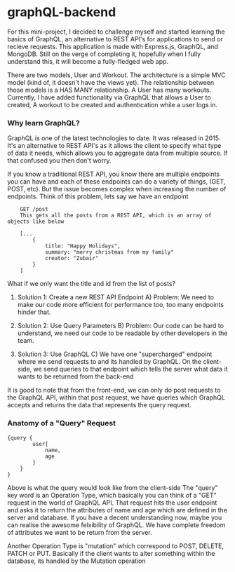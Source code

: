 # graphQL-backend
For this mini-project, I decided to challenge myself and started learning the basics of GraphQL, an alternative to REST API's for applications to send or recieve requests. This application is made with Express.js, GraphQL, and MongoDB. Still on the verge of completing it, hopefully when I fully understand this, it will become a fully-fledged web app.

There are two models, User and Workout. The architecture is a simple MVC model (kind of, it doesn't have the views yet). The relationship between those models is a HAS MANY relationship. A User has many workouts.
Currently, I have added functionality via GraphQL that allows a User to created, A workout to be created and authentication while a user logs in.

### Why learn GraphQL?
GraphQL is one of the latest technologies to date. It was released in 2015. It's an alternative to REST API's as it allows the client to specify what type of data it needs, which allows you to aggregate data from multiple source. If that confused you then don't worry.

If you know a traditional REST API, you know there are multiple endpoints you can have and each of these endpoints can do a variety of things, (GET, POST, etc). But the issue becomes complex when increasing the number of endpoints. Think of this problem, lets say we have an endpoint

		GET /post
		This gets all the posts from a REST API, which is an array of objects like below

		[...
			{
				title: "Happy Holidays",
				summary: "merry christmas from my family"
				creator: "Zubair"
			}
		]

What if we only want the title and id from the list of posts?
1) Solution 1: Create a new REST API Endpoint
A) Problem: We need to make our code more efficient for performance too, too many endpoints hinder that.

2) Solution 2: Use Query Parameters
B) Problem: Our code can be hard to understand, we need our code to be readable by other developers in the team.

3) Solution 3: Use GraphQL
C) We have one "supercharged" endpoint where we send requests to and its handled by GraphQL. On the client-side, we send queries to that endpoint which tells the server what data it wants to be returned from the back-end

It is good to note that from the front-end, we can only do post requests to the GraphQL API, within that post request, we have queries which GraphQL accepts and returns the data that represents the query request.

### Anatomy of a "Query" Request

	{query {
			user{
				name,
				age
			}
		}
	}

Above is what the query would look like from the client-side
The "query" key word is an Operation Type, which basically you can think of a "GET" request in the world of GraphQL API. That request hits the user endpoint and asks it to return the attributes of name and age which are defined in the server and database. If you have a decent understanding now, maybe you can realise the awesome felxibility of GraphQL. We have complete freedom of attributes we want to be return from the server.

Another Operation Type is "mutation" which correspond to POST, DELETE, PATCH or PUT. Basically if the client wants to alter something within the database, its handled by the Mutation operation
